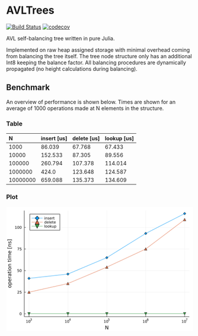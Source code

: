 # AVLTrees

[![Build Status](https://travis-ci.com/krynju/AVLTree.jl.svg?branch=master)](https://travis-ci.com/krynju/AVLTree.jl)
[![codecov](https://codecov.io/gh/krynju/AVLTree.jl/branch/master/graph/badge.svg)](https://codecov.io/gh/krynju/AVLTree.jl)

AVL self-balancing tree written in pure Julia.

Implemented on raw heap assigned storage with minimal overhead coming from
balancing the tree itself. The tree node structure only has an additional Int8
keeping the balance factor. All balancing procedures are dynamically propagated
(no height calculations during balancing).

## Benchmark

An overview of performance is shown below. Times are shown for an average of 1000 operations made at N elements in the structure.

### Table

| N    | insert [us]    | delete [us] | lookup [us] |
| :------------- | :------------- | :-------| :---- |
| 1000      |    86.039  |   67.768 |   67.433    |
|10000 | 152.533 | 87.305 |   89.556 |
|   100000 |  260.794 | 107.378 |  114.014 |
|  1000000 | 424.0  | 123.648 |  124.587 |
| 10000000 | 659.088  |  135.373 | 134.609 |

### Plot


![benchmark results](https://github.com/krynju/AVLTree.jl/blob/master/benchmark/result.svg)
